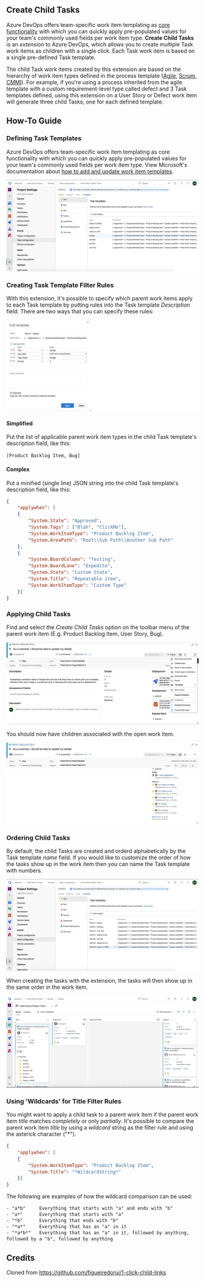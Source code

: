 ## Create Child Tasks ##

Azure DevOps offers team-specific work item templating as <a href="https://docs.microsoft.com/en-us/azure/devops/boards/backlogs/work-item-template?view=azure-devops&tabs=browser" target="_blank">core functionality</a> with which you can quickly apply pre-populated values for your team's commonly used fields per work item type. **Create Child Tasks** is an *extension* to Azure DevOps, which allows you to create multiple Task work items as children with a single click. Each Task work item is based on a single pre-defined Task template.

The child Task work items created by this extension are based on the hierarchy of work item types defined in the process template (<a href="https://docs.microsoft.com/en-us/azure/devops/boards/work-items/guidance/agile-process-workflow?view=azure-devops" target="_blank">Agile</a>, <a href="https://docs.microsoft.com/en-us/azure/devops/boards/work-items/guidance/scrum-process-workflow?view=azure-devops" target="_blank">Scrum</a>, <a href="https://docs.microsoft.com/en-us/azure/devops/boards/work-items/guidance/cmmi-process-workflow?view=azure-devops" target="_blank">CMMI</a>). For example, if you're using a process inherited from the agile template with a custom requirement-level type called defect and 3 Task templates defined, using this extension on a User Story or Defect work item will generate three child Tasks; one for each defined template.

## How-To Guide ##

### Defining Task Templates ###

Azure DevOps offers team-specific work item templating as core functionality with which you can quickly apply pre-populated values for your team's commonly used fields per work item type. View Microsoft's documentation about <a href="https://docs.microsoft.com/en-us/azure/devops/boards/backlogs/work-item-template" target="_blank">how to add and update work item templates</a>.

<img src="src/img/create-child-tasks-screenshot-manage-templates.png" alt="Defining task templates" />

### Creating Task Template Filter Rules ###

With this extension, it's possible to specify which parent work items apply to each Task template by putting rules into the Task template *Description* field. There are two ways that you can specify these rules:

<img src="src/img/create-child-tasks-screenshot-manage-templates-filter-rules.png" alt="Creating task template filter rules" />

#### Simplified ####

Put the list of applicable parent work item types in the child Task template's description field, like this:

```[Product Backlog Item, Bug]```

#### Complex ####

Put a minified (single line) JSON string into the child Task template's description field, like this:

``` json
{
    "applywhen": [
    {
        "System.State": "Approved",
        "System.Tags" : ["Blah", "ClickMe"],
        "System.WorkItemType": "Product Backlog Item",
        "System.AreaPath": "Root\\Sub Path\\Another Sub Path"
    },
    {
        "System.BoardColumn": "Testing",
        "System.BoardLane": "Expedite",
        "System.State": "Custom State",
        "System.Title": "Repeatable item",
        "System.WorkItemType": "Custom Type"
    }]
}
```

### Applying Child Tasks ###

Find and select the *Create Child Tasks* option on the toolbar menu of the parent work item (E.g. Product Backlog Item, User Story, Bug).

<img src="src/img/create-child-tasks-screenshot-work-item-menu-item.png" alt="Applying child tasks menu item" />

You should now have children associated with the open work item.

<img src="src/img/create-child-tasks-screenshot-work-item-tasks.png" alt="Child tasks are added to work item" />

### Ordering Child Tasks ###

By default, the child Tasks are created and orderd alphabetically by the Task template *name* field. If you would like to customize the order of how the tasks show up in the work item then you can name the Task template with numbers. 

<img src="src/img/create-child-tasks-screenshot-manage-templates-order.png" alt="Managing task templates in custom order" />

When creating the tasks with the extension, the tasks will then show up in the same order in the work item.

<img src="src/img/create-child-tasks-screenshot-board-work-item-tasks.png" alt="Board work item with tasks in order" />

### Using 'Wildcards' for Title Filter Rules ###

You might want to apply a child task to a parent work item if the parent work item *title* matches *completely* or only *partially*. It's possible to compare the parent work item *title* by using a *wildcard* string as the filter rule and using the asterick character ("*").

``` json
{
    "applywhen": [
    {
        "System.WorkItemType": "Product Backlog Item",
        "System.Title": "*WildcardString*"
    }]
}
```

The following are examples of how the wildcard comparison can be used:

```
- "a*b"     Everything that starts with "a" and ends with "b"
- "a*"      Everything that starts with "a"
- "*b"      Everything that ends with "b"
- "*a*"     Everything that has an "a" in it
- "*a*b*"   Everything that has an "a" in it, followed by anything, followed by a "b", followed by anything
```

## Credits ##

Cloned from https://github.com/figueiredorui/1-click-child-links
